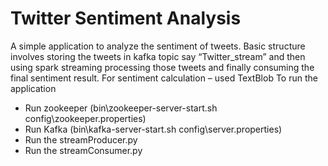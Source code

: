 # Twitter Sentiment Analysis

A simple application to analyze the sentiment of tweets.
Basic structure involves storing the tweets in kafka topic say “Twitter_stream” and then using spark streaming processing those tweets and finally consuming the final sentiment result.
For sentiment calculation – used TextBlob
To run the application
-	Run zookeeper (bin\zookeeper-server-start.sh config\zookeeper.properties)
-	Run Kafka (bin\kafka-server-start.sh config\server.properties)
-	Run the streamProducer.py
-	Run the streamConsumer.py
